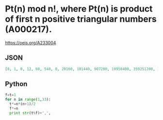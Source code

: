# Pt\(n\) mod n\!, where Pt\(n\) is product of first n positive triangular numbers \(A000217\)\.
https://oeis.org/A233004
## JSON
```JSON
[0, 1, 0, 12, 60, 540, 0, 20160, 181440, 907200, 19958400, 359251200, 1556755200, 32691859200, 0, 10461394944000, 177843714048000, 1600593426432000, 60822550204416000, 608225502044160000, 38318206628782080000, 702500454861004800000, 12926008369442488320000]
```
## Python
```Python
f=t=1
for n in range(1,33):
  t*=n*(n+1)/2
  f*=n
  print str(t%f)+',',
```
